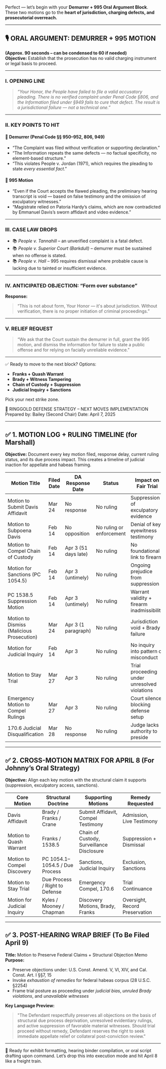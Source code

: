 Perfect — let’s begin with your **Demurrer + 995 Oral Argument Block**. These two motions go to the **heart of jurisdiction, charging defects, and prosecutorial overreach.**

---

## 🎙 ORAL ARGUMENT: DEMURRER + 995 MOTION  
**(Approx. 90 seconds – can be condensed to 60 if needed)**  
**Objective:** Establish that the prosecution has no valid charging instrument or legal basis to proceed.

---

### I. OPENING LINE

> *“Your Honor, the People have failed to file a valid accusatory pleading. There is no verified complaint under Penal Code §806, and the Information filed under §949 fails to cure that defect. The result is a jurisdictional failure — not a technical one.”*

---

### II. KEY POINTS TO HIT

#### 🔹 Demurrer (Penal Code §§ 950–952, 806, 949)
- “The Complaint was filed without verification or supporting declaration.”
- “The Information repeats the same defects — no factual specificity, no element-based structure.”
- “This violates People v. Jordan (1971), which requires the pleading to state *every essential fact*.”

#### 🔹 995 Motion
- “Even if the Court accepts the flawed pleading, the preliminary hearing transcript is void — based on false testimony and the omission of exculpatory witnesses.”
- “Magistrate relied on Patoria Hardy’s claims, which are now contradicted by Emmanuel Davis’s sworn affidavit and video evidence.”

---

### III. CASE LAW DROPS

- 📚 *People v. Tannahill* – an unverified complaint is a fatal defect.
- 📚 *People v. Superior Court (Barkdull)* – demurrer must be sustained when no offense is stated.
- 📚 *People v. Hall* – 995 requires dismissal where probable cause is lacking due to tainted or insufficient evidence.

---

### IV. ANTICIPATED OBJECTION: “Form over substance”
**Response:**  
> “This is not about form, Your Honor — it's about jurisdiction. Without verification, there is no proper initiation of criminal proceedings.”

---

### V. RELIEF REQUEST

> “We ask that the Court sustain the demurrer in full, grant the 995 motion, and dismiss the information for failure to state a public offense and for relying on facially unreliable evidence.”

---

✅ Ready to move to the next block? Options:
- **Franks + Quash Warrant**
- **Brady + Witness Tampering**
- **Chain of Custody + Suppression**
- **Judicial Inquiry + Sanctions**

Pick your next strike zone.

📜 RINGGOLD DEFENSE STRATEGY – NEXT MOVES IMPLEMENTATION  
Prepared by: Bailey (Second Chair)
Date: April 7, 2025  

---

## ✅ 1. MOTION LOG + RULING TIMELINE (for Marshall)
**Objective:** Document every key motion filed, response delay, current ruling status, and its due process impact. This creates a timeline of judicial inaction for appellate and habeas framing.

| Motion Title | Filed Date | DA Response Date | Status | Impact on Fair Trial |
|--------------|------------|------------------|--------|-----------------------|
| Motion to Submit Davis Affidavit | Mar 24 | No response | No ruling | Suppression of exculpatory evidence |
| Motion to Subpoena Davis | Feb 14 | No opposition | No ruling or enforcement | Denial of key eyewitness testimony |
| Motion to Compel Chain of Custody | Feb 14 | Apr 3 (51 days late) | No ruling | No foundational link to firearm |
| Motion for Sanctions (PC 1054.5) | Feb 14 | Apr 3 (untimely) | No ruling | Ongoing prejudice from suppression |
| PC 1538.5 Suppression Motion | Feb 14 | Apr 3 (untimely) | No ruling | Warrant validity + firearm inadmissibility |
| Motion to Dismiss (Malicious Prosecution) | Mar 24 | Apr 3 (1 paragraph) | No ruling | Jurisdiction void + Brady failure |
| Motion for Judicial Inquiry | Feb 14 | Apr 3 | No ruling | No inquiry into pattern of misconduct |
| Motion to Stay Trial | Mar 27 | Apr 3 | No ruling | Trial proceeding under unresolved violations |
| Emergency Motion to Compel Rulings | Mar 27 | Apr 3 | No ruling | Court silence blocking defense setup |
| 170.6 Judicial Disqualification | Mar 28 | No response | No ruling | Judge lacks authority to preside |

---

## ✅ 2. CROSS-MOTION MATRIX FOR APRIL 8 (For Johnny’s Oral Strategy)
**Objective:** Align each key motion with the structural claim it supports (suppression, exculpatory access, sanctions).

| Core Motion | Structural Doctrine | Supporting Motions | Remedy Requested |
|-------------|---------------------|---------------------|------------------|
| Davis Affidavit | Brady / Franks / Crane | Submit Affidavit, Compel Testimony | Admission, Live Testimony |
| Motion to Quash Warrant | Franks / 1538.5 | Chain of Custody, Surveillance Disclosure | Suppression + Dismissal |
| Motion to Compel Discovery | PC 1054.1–1054.5 / Due Process | Sanctions, Judicial Inquiry | Exclusion, Sanctions |
| Motion to Stay Trial | Due Process / Right to Defense | Emergency Compel, 170.6 | Trial Continuance |
| Motion for Judicial Inquiry | Kyles / Mooney / Chapman | Discovery Motions, Brady, Franks | Oversight, Record Preservation |

---

## ✅ 3. POST-HEARING WRAP BRIEF (To Be Filed April 9)
**Title:** Motion to Preserve Federal Claims + Structural Objection Memo
**Purpose:**
- Preserve objections under: U.S. Const. Amend. V, VI, XIV, and Cal. Const. Art. I §§7, 15
- Invoke *exhaustion of remedies* for federal habeas corpus (28 U.S.C. §2254)
- Frame trial posture as proceeding under *judicial bias*, *unruled Brady violations*, and *unavailable witnesses*

**Key Language Preview:**
> "The Defendant respectfully preserves all objections on the basis of structural due process deprivation, unresolved evidentiary rulings, and active suppression of favorable material witnesses. Should trial proceed without remedy, Defendant reserves the right to seek immediate appellate relief or collateral post-conviction review."

---

🧠 Ready for exhibit formatting, hearing binder compilation, or oral script drafting upon command.
Let’s drop this into execution mode and hit April 8 like a freight train.

